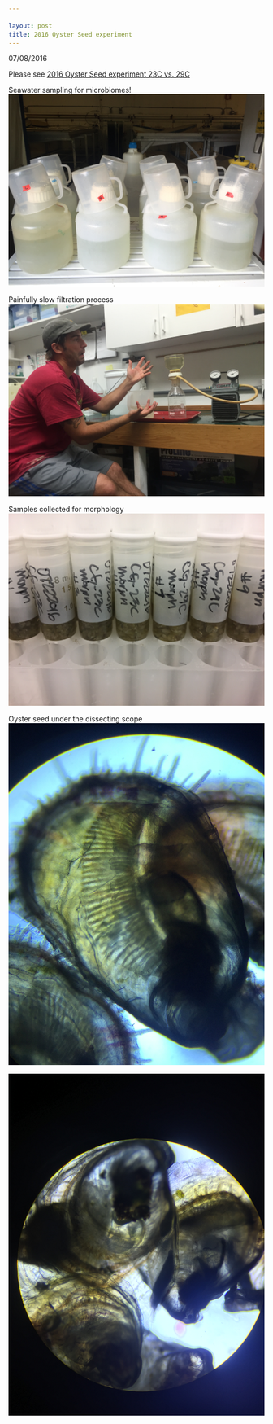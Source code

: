 ```yaml
---

layout: post
title: 2016 Oyster Seed experiment
---
```


07/08/2016

Please see [2016 Oyster Seed experiment 23C vs. 29C](https://github.com/RobertsLab/project-pacific.oyster-larvae/wiki/2016-Oyster-Seed-experiment-23C-vs.-29C)

Seawater sampling for microbiomes!
![water](https://github.com/Ellior2/Ellior2.github.io/blob/master/images/watersamples.jpg?raw=true)

Painfully slow filtration process
![Justin](https://github.com/Ellior2/Ellior2.github.io/blob/master/images/filter.JPG?raw=true)

Samples collected for morphology
![tubes](https://github.com/Ellior2/Ellior2.github.io/blob/master/images/morph.JPG?raw=true)

Oyster seed under the dissecting scope
![seed](https://github.com/Ellior2/Ellior2.github.io/blob/master/images/heartbeat.JPG?raw=true)

![seed1](https://github.com/Ellior2/Ellior2.github.io/blob/master/images/seed.JPG?raw=true)
